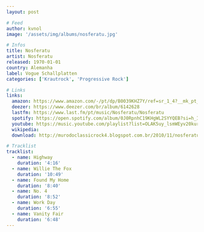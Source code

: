 ```yaml
---
layout: post

# Feed
author: kvnol
image: '/assets/img/albums/nosferatu.jpg'

# Infos
title: Nosferatu
artist: Nosferatu
released: 1970-01-01
country: Alemanha
label: Vogue Schallplatten
categories: ['Krautrock', 'Progressive Rock']

# Links
links:
  amazon: https://www.amazon.com/-/pt/dp/B0039KHZ7Y/ref=sr_1_4?__mk_pt_BR=%C3%85M%C3%85%C5%BD%C3%95%C3%91&dchild=1&keywords=nosferatu&qid=1616880401&s=music&sr=1-4
  deezer: https://www.deezer.com/br/album/6142628
  lastfm: https://www.last.fm/pt/music/Nosferatu/Nosferatu
  spotify: https://open.spotify.com/album/0J0RpnhC19KHgWL2SYYQEB?si=h_IMbxOqReeejG1ZguYE_g
  youtube: https://music.youtube.com/playlist?list=OLAK5uy_lsmWEyv20kur0LmrZBvjDz5-xNbtDXPrE
  wikipedia:
  download: http://murodoclassicrock4.blogspot.com.br/2010/11/nosferatu-1970.html

# Tracklist
tracklist:
  - name: Highway
    duration: '4:16'
  - name: Willie The Fox
    duration: '10:49'
  - name: Found My Home
    duration: '8:40'
  - name: No. 4
    duration: '8:52'
  - name: Work Day
    duration: '6:55'
  - name: Vanity Fair
    duration: '6:48'
---
```

